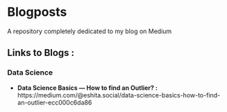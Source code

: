 # Blogposts
A repository completely dedicated to my blog on Medium<br>

## Links to Blogs : 

### Data Science
<ul>
  <li> <b> Data Science Basics — How to find an Outlier? : </b> https://medium.com/@eshita.social/data-science-basics-how-to-find-an-outlier-ecc000c6da86
</ul>
